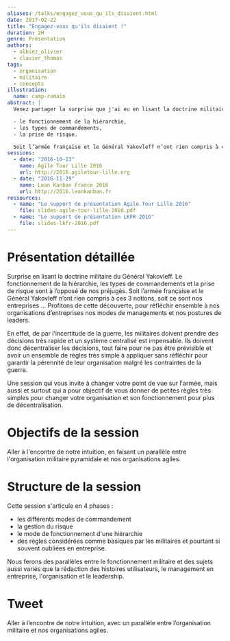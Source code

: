 ```yaml
---
aliases: /talks/engagez_vous_qu_ils_disaient.html
date: 2017-02-22
title: "Engagez-vous qu'ils disaient !"
duration: 2H
genre: Présentation
authors:
  - albiez_olivier
  - clavier_thomas
tags:
  - organisation
  - militaire
  - concepts
illustration:
  name: camp-romain
abstract: |
  Venez partager la surprise que j'ai eu en lisant la doctrine militaire du Général Yakovleff qui a bouleversé mes préjugés sur :

  - le fonctionnement de la hiérarchie,
  - les types de commandements,
  - la prise de risque.

  Soit l’armée française et le Général Yakovleff n’ont rien compris à ces 3 notions, soit ce sont nos entreprises ... Profitons de cette découverte, pour réfléchir ensemble à nos organisations d’entreprises, nos modes de managements et nos postures de leaders.
sessions:
  - date: "2016-10-13"
    name: Agile Tour Lille 2016
    url: http://2016.agiletour-lille.org
  - date: "2016-11-29"
    name: Lean Kanban France 2016
    url: http://2016.leankanban.fr
ressources:
  - name: "Le support de présentation Agile Tour Lille 2016"
    file: slides-agile-tour-lille-2016.pdf
  - name: "Le support de présentation LKFR 2016"
    file: slides-lkfr-2016.pdf
---
```


# Présentation détaillée

Surprise en lisant la doctrine militaire du Général Yakovleff. Le fonctionnement de la hiérarchie, les types de commandements et la prise de risque sont à l’opposé de nos préjugés. Soit l’armée française et le Général Yakovleff n’ont rien compris à ces 3 notions, soit ce sont nos entreprises ... Profitons de cette découverte, pour réfléchir ensemble à nos organisations d’entreprises nos modes de managements et nos postures de leaders.

En effet, de par l’incertitude de la guerre, les militaires doivent prendre des décisions très rapide et un système centralisé est impensable. Ils doivent donc décentraliser les décisions, tout faire pour ne pas être prévisible et avoir un ensemble de règles très simple à appliquer sans réfléchir pour garantir la pérennité de leur organisation malgré les contraintes de la guerre.

Une session qui vous invite à changer votre point de vue sur l'armée, mais aussi et surtout qui a pour objectif de vous donner de petites règles très simples pour changer votre organisation et son fonctionnement pour plus de décentralisation.


# Objectifs de la session

Aller à l'encontre de notre intuition, en faisant un parallèle entre l'organisation militaire pyramidale et nos organisations agiles.


# Structure de la session

Cette session s'articule en 4 phases :

- les différents modes de commandement
- la gestion du risque
- le mode de fonctionnement d'une hiérarchie
- des règles considérées comme basiques par les militaires et pourtant si souvent oubliées en entreprise.

Nous ferons des parallèles entre le fonctionnement militaire et des sujets aussi variés que la rédaction des histoires utilisateurs, le management en entreprise, l'organisation et le leadership.


# Tweet

Aller à l’encontre de notre intuition, avec un parallèle entre l’organisation militaire et nos organisations agiles.

